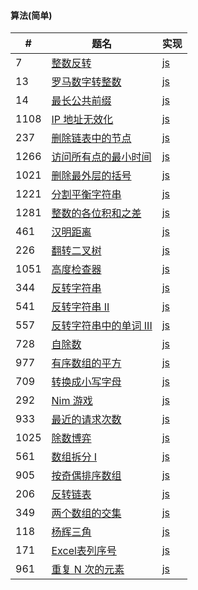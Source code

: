 #### 算法(简单)

\# | 题名 | 实现
-|-|-
7  | [整数反转](https://leetcode-cn.com/problems/reverse-integer/)      | [js](./js/reverse.js)|
13 | [罗马数字转整数](https://leetcode-cn.com/problems/roman-to-integer/) | [js](./js/romanToInt.js)|
14 | [最长公共前缀](https://leetcode-cn.com/problems/longest-common-prefix/)   | [js](./js/longestCommonPrefix.js)|
1108 | [IP 地址无效化](https://leetcode-cn.com/problems/defanging-an-ip-address/)   | [js](./js/defangIPaddr.js)|
237 | [删除链表中的节点](https://leetcode-cn.com/problems/delete-node-in-a-linked-list/)   | [js](./js/deleteNode.js)|
1266 | [访问所有点的最小时间](https://leetcode-cn.com/problems/minimum-time-visiting-all-points/)   | [js](./js/minTimeToVisitAllPoints.js)|
1021 | [删除最外层的括号](https://leetcode-cn.com/problems/remove-outermost-parentheses/)   | [js](./js/removeOuterParentheses.js)|
1221 | [分割平衡字符串](https://leetcode-cn.com/problems/split-a-string-in-balanced-strings/)   | [js](./js/balancedStringSplit.js)|
1281 | [整数的各位积和之差](https://leetcode-cn.com/problems/subtract-the-product-and-sum-of-digits-of-an-integer/)   | [js](./js/subtractProductAndSum.js)|
461 | [汉明距离](https://leetcode-cn.com/problems/hamming-distance/)   | [js](./js/hammingDistance.js)|
226 | [翻转二叉树](https://leetcode-cn.com/problems/invert-binary-tree/)   | [js](./js/invertTree.js)|
1051 | [高度检查器](https://leetcode-cn.com/problems/height-checker/)   | [js](./js/heightChecker.js)|
344 | [反转字符串](https://leetcode-cn.com/problems/reverse-string/)   | [js](./js/reverseString.js)|
541 | [反转字符串 II](https://leetcode-cn.com/problems/reverse-string-ii/)   | [js](./js/reverseStr.js)|
557 | [反转字符串中的单词 III](https://leetcode-cn.com/problems/reverse-words-in-a-string-iii/)   | [js](./js/reverseWords.js)|
728 | [自除数](https://leetcode-cn.com/problems/self-dividing-numbers/)   | [js](./js/selfDividingNumbers.js)|
977 | [有序数组的平方](https://leetcode-cn.com/problems/squares-of-a-sorted-array/)   | [js](./js/sortedSquares.js)|
709 | [转换成小写字母](https://leetcode-cn.com/problems/to-lower-case/)   | [js](./js/toLowerCase.js)|
292 | [Nim 游戏](https://leetcode-cn.com/problems/nim-game/)   | [js](./js/canWinNim.js)|
933 | [最近的请求次数](https://leetcode-cn.com/problems/number-of-recent-calls/)   | [js](./js/recentCounter.js)|
1025 | [除数博弈](https://leetcode-cn.com/problems/divisor-game/)   | [js](./js/divisorGame.js)|
561 | [数组拆分 I](https://leetcode-cn.com/problems/array-partition-i/)   | [js](./js/arrayPairSum.js)|
905 | [按奇偶排序数组](https://leetcode-cn.com/problems/sort-array-by-parity/)   | [js](./js/sortArrayByParity.js)|
206 | [反转链表](https://leetcode-cn.com/problems/reverse-linked-list/)   | [js](./js/reverseList.js)|
349 | [两个数组的交集](https://leetcode-cn.com/problems/intersection-of-two-arrays/)   | [js](./js/intersection.js)| 
118 | [杨辉三角](https://leetcode-cn.com/problems/pascals-triangle/)   | [js](./js/generate.js)|  
171 | [Excel表列序号](https://leetcode-cn.com/problems/excel-sheet-column-number/)   | [js](./js/titleToNumber.js)| 
961 | [重复 N 次的元素](https://leetcode-cn.com/problems/n-repeated-element-in-size-2n-array/)   | [js](./js/repeatedNTimes.js)| 